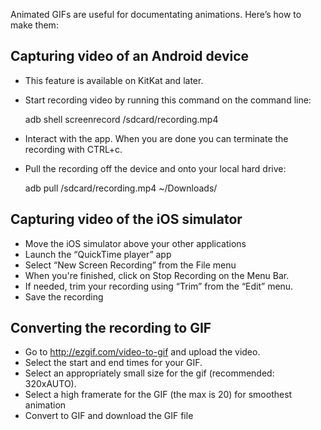Animated GIFs are useful for documentating animations. Here’s how to make them:

## Capturing video of an Android device

 * This feature is available on KitKat and later.
 * Start recording video by running this command on the command line:

    adb shell screenrecord /sdcard/recording.mp4

 * Interact with the app. When you are done you can terminate the recording with CTRL+c.

 * Pull the recording off the device and onto your local hard drive:

    adb pull /sdcard/recording.mp4 ~/Downloads/

## Capturing video of the iOS simulator

 * Move the iOS simulator above your other applications
 * Launch the “QuickTime player” app
 * Select “New Screen Recording” from the File menu
 * When you're finished, click on Stop Recording on the Menu Bar.
 * If needed, trim your recording using “Trim” from the “Edit” menu.
 * Save the recording

## Converting the recording to GIF

 * Go to http://ezgif.com/video-to-gif and upload the video.
 * Select the start and end times for your GIF.
 * Select an appropriately small size for the gif (recommended: 320xAUTO).
 * Select a high framerate for the GIF (the max is 20) for smoothest animation
 * Convert to GIF and download the GIF file